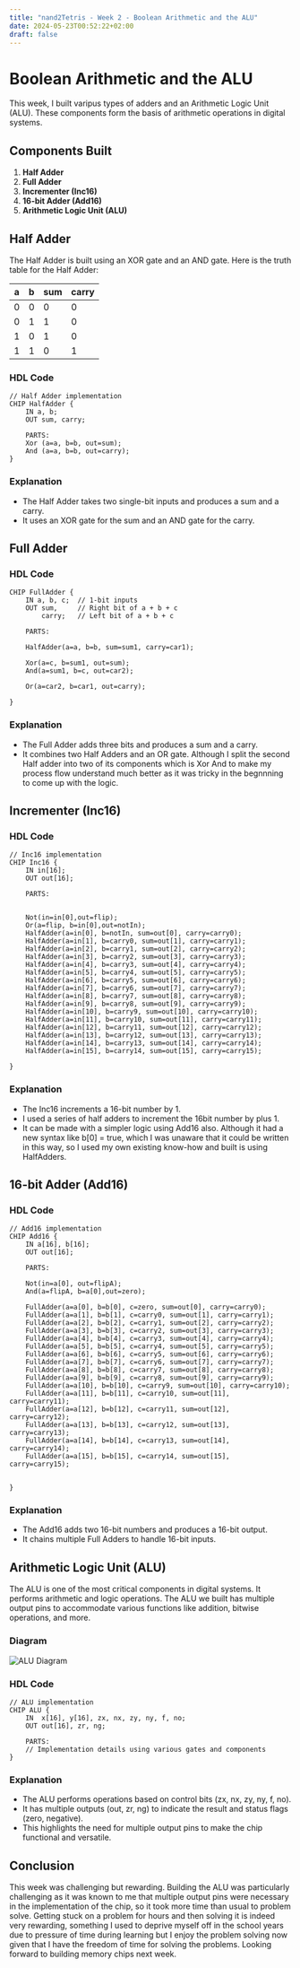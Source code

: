 ```yaml
---
title: "nand2Tetris - Week 2 - Boolean Arithmetic and the ALU"
date: 2024-05-23T00:52:22+02:00
draft: false
---
```

 

# Boolean Arithmetic and the ALU

This week, I built varipus types of adders and an Arithmetic Logic Unit (ALU). These components form the basis of arithmetic operations in digital systems.

## Components Built

1. **Half Adder**
2. **Full Adder**
3. **Incrementer (Inc16)**
4. **16-bit Adder (Add16)**
5. **Arithmetic Logic Unit (ALU)**

## Half Adder

The Half Adder is built using an XOR gate and an AND gate. Here is the truth table for the Half Adder:

| a | b | sum | carry |
|---|---|-----|-------|
| 0 | 0 |  0  |   0   |
| 0 | 1 |  1  |   0   |
| 1 | 0 |  1  |   0   |
| 1 | 1 |  0  |   1   |



### HDL Code
```HDL
// Half Adder implementation
CHIP HalfAdder {
    IN a, b;
    OUT sum, carry;

    PARTS:
    Xor (a=a, b=b, out=sum);
    And (a=a, b=b, out=carry);
}
```

### Explanation
- The Half Adder takes two single-bit inputs and produces a sum and a carry.
- It uses an XOR gate for the sum and an AND gate for the carry.

## Full Adder


### HDL Code
```HDL
CHIP FullAdder {
    IN a, b, c;  // 1-bit inputs
    OUT sum,     // Right bit of a + b + c
        carry;   // Left bit of a + b + c

    PARTS:
    
    HalfAdder(a=a, b=b, sum=sum1, carry=car1);
    
    Xor(a=c, b=sum1, out=sum);
    And(a=sum1, b=c, out=car2);
    
    Or(a=car2, b=car1, out=carry);
    
}

```

### Explanation
- The Full Adder adds three bits and produces a sum and a carry.
- It combines two Half Adders and an OR gate. Although I split the second Half adder into two of its components which is Xor And to make my process flow understand much better as it was tricky in the begnnning to come up with the logic. 

## Incrementer (Inc16)

### HDL Code
```HDL
// Inc16 implementation
CHIP Inc16 {
    IN in[16];
    OUT out[16];

    PARTS:
    

    Not(in=in[0],out=flip);
    Or(a=flip, b=in[0],out=notIn);
    HalfAdder(a=in[0], b=notIn, sum=out[0], carry=carry0);
    HalfAdder(a=in[1], b=carry0, sum=out[1], carry=carry1);
    HalfAdder(a=in[2], b=carry1, sum=out[2], carry=carry2);
    HalfAdder(a=in[3], b=carry2, sum=out[3], carry=carry3);
    HalfAdder(a=in[4], b=carry3, sum=out[4], carry=carry4);
    HalfAdder(a=in[5], b=carry4, sum=out[5], carry=carry5);
    HalfAdder(a=in[6], b=carry5, sum=out[6], carry=carry6);
    HalfAdder(a=in[7], b=carry6, sum=out[7], carry=carry7);
    HalfAdder(a=in[8], b=carry7, sum=out[8], carry=carry8);
    HalfAdder(a=in[9], b=carry8, sum=out[9], carry=carry9);
    HalfAdder(a=in[10], b=carry9, sum=out[10], carry=carry10);
    HalfAdder(a=in[11], b=carry10, sum=out[11], carry=carry11);
    HalfAdder(a=in[12], b=carry11, sum=out[12], carry=carry12);
    HalfAdder(a=in[13], b=carry12, sum=out[13], carry=carry13);
    HalfAdder(a=in[14], b=carry13, sum=out[14], carry=carry14);
    HalfAdder(a=in[15], b=carry14, sum=out[15], carry=carry15);

}
```

### Explanation
- The Inc16 increments a 16-bit number by 1.
- I used a series of half adders to increment the 16bit number by plus 1.
- It can be made with a simpler logic using Add16 also. Although it had a new syntax like b[0] = true, which I was unaware that it could be written in this way, so I used my own existing know-how and built is using HalfAdders. 

## 16-bit Adder (Add16)


### HDL Code
```HDL
// Add16 implementation
CHIP Add16 {
    IN a[16], b[16];
    OUT out[16];

    PARTS:
    
    Not(in=a[0], out=flipA);
    And(a=flipA, b=a[0],out=zero);

    FullAdder(a=a[0], b=b[0], c=zero, sum=out[0], carry=carry0);
    FullAdder(a=a[1], b=b[1], c=carry0, sum=out[1], carry=carry1);
    FullAdder(a=a[2], b=b[2], c=carry1, sum=out[2], carry=carry2);
    FullAdder(a=a[3], b=b[3], c=carry2, sum=out[3], carry=carry3);
    FullAdder(a=a[4], b=b[4], c=carry3, sum=out[4], carry=carry4);
    FullAdder(a=a[5], b=b[5], c=carry4, sum=out[5], carry=carry5);
    FullAdder(a=a[6], b=b[6], c=carry5, sum=out[6], carry=carry6);
    FullAdder(a=a[7], b=b[7], c=carry6, sum=out[7], carry=carry7);
    FullAdder(a=a[8], b=b[8], c=carry7, sum=out[8], carry=carry8);
    FullAdder(a=a[9], b=b[9], c=carry8, sum=out[9], carry=carry9);
    FullAdder(a=a[10], b=b[10], c=carry9, sum=out[10], carry=carry10);
    FullAdder(a=a[11], b=b[11], c=carry10, sum=out[11], carry=carry11);
    FullAdder(a=a[12], b=b[12], c=carry11, sum=out[12], carry=carry12);
    FullAdder(a=a[13], b=b[13], c=carry12, sum=out[13], carry=carry13);
    FullAdder(a=a[14], b=b[14], c=carry13, sum=out[14], carry=carry14);
    FullAdder(a=a[15], b=b[15], c=carry14, sum=out[15], carry=carry15);

            
}
```

### Explanation
- The Add16 adds two 16-bit numbers and produces a 16-bit output.
- It chains multiple Full Adders to handle 16-bit inputs.

## Arithmetic Logic Unit (ALU)

The ALU is one of the most critical components in digital systems. It performs arithmetic and logic operations. The ALU we built has multiple output pins to accommodate various functions like addition, bitwise operations, and more.

### Diagram
![ALU Diagram](https://miro.medium.com/v2/resize:fit:1400/1*9lnVBKVPiBrAExwLg0cWqA.png)

### HDL Code
```HDL
// ALU implementation
CHIP ALU {
    IN  x[16], y[16], zx, nx, zy, ny, f, no;
    OUT out[16], zr, ng;

    PARTS:
    // Implementation details using various gates and components
}
```

### Explanation
- The ALU performs operations based on control bits (zx, nx, zy, ny, f, no).
- It has multiple outputs (out, zr, ng) to indicate the result and status flags (zero, negative).
- This highlights the need for multiple output pins to make the chip functional and versatile.

## Conclusion
This week was challenging but rewarding. Building the ALU was particularly challenging as it was known to me that multiple output pins were necessary in the implementation of the chip, so it took more time than usual to problem solve. Getting stuck on a problem for hours and then solving it is indeed very rewarding, something I used to deprive myself off in the school years due to pressure of time during learning but I enjoy the problem solving now given that I have the freedom of time for solving the problems.  Looking forward to building memory chips next week.

